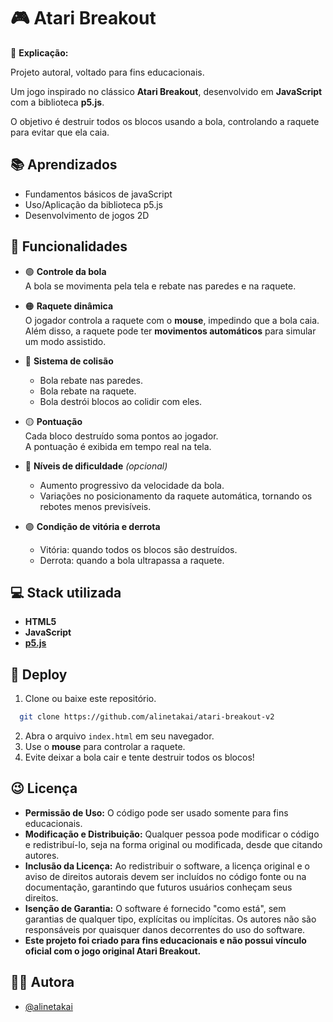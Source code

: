 
# 🎮 Atari Breakout

📌 **Explicação:**

Projeto autoral, voltado para fins educacionais.

Um jogo inspirado no clássico **Atari Breakout**, desenvolvido em **JavaScript** com a biblioteca **p5.js**.  

O objetivo é destruir todos os blocos usando a bola, controlando a raquete para evitar que ela caia.
## 📚 Aprendizados

- Fundamentos básicos de javaScript
- Uso/Aplicação da biblioteca p5.js
- Desenvolvimento de jogos 2D
## 🚨 Funcionalidades

- 🟢 **Controle da bola**  
  A bola se movimenta pela tela e rebate nas paredes e na raquete.

- 🟠 **Raquete dinâmica**  
  O jogador controla a raquete com o **mouse**, impedindo que a bola caia.  
  Além disso, a raquete pode ter **movimentos automáticos** para simular um modo assistido.

- 🔵 **Sistema de colisão**  
  - Bola rebate nas paredes.  
  - Bola rebate na raquete.  
  - Bola destrói blocos ao colidir com eles.  

- 🟡 **Pontuação**  
  Cada bloco destruído soma pontos ao jogador.  
  A pontuação é exibida em tempo real na tela.

- 🔴 **Níveis de dificuldade** *(opcional)*  
  - Aumento progressivo da velocidade da bola.  
  - Variações no posicionamento da raquete automática, tornando os rebotes menos previsíveis.

- 🟣 **Condição de vitória e derrota**  
  - Vitória: quando todos os blocos são destruídos.  
  - Derrota: quando a bola ultrapassa a raquete.




##  💻 Stack utilizada

- **HTML5**
- **JavaScript**
- **[p5.js](https://p5js.org/)**


##  🚀 Deploy

1. Clone ou baixe este repositório.

```bash
  git clone https://github.com/alinetakai/atari-breakout-v2
```
2. Abra o arquivo `index.html` em seu navegador.
3. Use o **mouse** para controlar a raquete.
4. Evite deixar a bola cair e tente destruir todos os blocos!



## 😉 Licença

- **Permissão de Uso:** O código pode ser usado somente para fins educacionais.
- **Modificação e Distribuição:** Qualquer pessoa pode modificar o código e redistribuí-lo, seja na forma original ou modificada, desde que citando autores.
- **Inclusão da Licença:** Ao redistribuir o software, a licença original e o aviso de direitos autorais devem ser incluídos no código fonte ou na documentação, garantindo que futuros usuários conheçam seus direitos.
- **Isenção de Garantia:** O software é fornecido "como está", sem garantias de qualquer tipo, explícitas ou implícitas. Os autores não são responsáveis por quaisquer danos decorrentes do uso do software.
- **Este projeto foi criado para fins educacionais e não possui vínculo oficial com o jogo original Atari Breakout.**


## 👩‍💻 Autora

- [@alinetakai](https://github.com/alinetakai)

